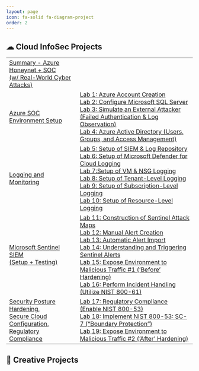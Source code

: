 ```yaml
---
layout: page
icon: fa-solid fa-diagram-project
order: 2
---
```


## ☁ **Cloud InfoSec Projects**
<table class="table-name">
  <tr>
    <td>
      <a href="https://google.com">Summary - Azure Honeynet + SOC <br>(w/ Real-World Cyber Attacks)</a>
    </td>
    <td></td>
  </tr>
  <tr>
    <td>
      <a href="https://google.com">Azure SOC Environment Setup</a>
    </td>
    <td> 
      <a href="https://google.com">Lab 1: Azure Account Creation</a><br>
      <a href="https://google.com">Lab 2: Configure Microsoft SQL Server</a><br>
      <a href="https://google.com">Lab 3: Simulate an External Attacker<br> (Failed Authentication & Log Observation)</a><br>
      <a href="https://google.com">Lab 4: Azure Active Directory (Users, Groups, and Access Management)</a>
    </td>
  </tr>
  <tr>
    <td>
      <a href="https://google.com">Logging and Monitoring</a>
    </td>
    <td> 
      <a href="https://google.com">Lab 5: Setup of SIEM & Log Repository</a><br>
      <a href="https://google.com">Lab 6: Setup of Microsoft Defender for Cloud Logging</a><br>
      <a href="https://google.com">Lab 7:Setup of VM & NSG Logging </a><br>
      <a href="https://google.com">Lab 8: Setup of Tenant-Level Logging</a><br>
      <a href="https://google.com">Lab 9: Setup of Subscription-Level Logging</a><br>
      <a href="https://google.com">Lab 10: Setup of Resource-Level Logging</a>
    </td>
  </tr>
  <tr>
    <td>
      <a href="https://google.com">Microsoft Sentinel SIEM <br>(Setup + Testing)</a>
    </td>
    <td> 
      <a href="https://google.com">Lab 11: Construction of Sentinel Attack Maps</a><br>
      <a href="https://google.com">Lab 12: Manual Alert Creation</a><br>
      <a href="https://google.com">Lab 13: Automatic Alert Import</a><br>
      <a href="https://google.com">Lab 14: Understanding and Triggering Sentinel Alerts</a><br>
      <a href="https://google.com">Lab 15: Expose Environment to Malicious Traffic #1 (‘Before’ Hardening)</a><br>
      <a href="https://google.com">Lab 16: Perform Incident Handling (Utilize NIST 800-61)</a>
    </td>
  </tr>
  <tr>
    <td>
      <a href="https://google.com">Security Posture Hardening, <br>Secure Cloud Configuration, <br>Regulatory Compliance</a>
    </td>
    <td> 
      <a href="https://google.com">Lab 17: Regulatory Compliance (Enable NIST 800-53)</a><br>
      <a href="https://google.com">Lab 18: Implement NIST 800-53: SC-7 (“Boundary Protection”)</a><br>
      <a href="https://google.com">Lab 19: Expose Environment to Malicious Traffic #2 (‘After’ Hardening)</a>
    </td>
  </tr>
</table>


## 🎨 **Creative Projects**
